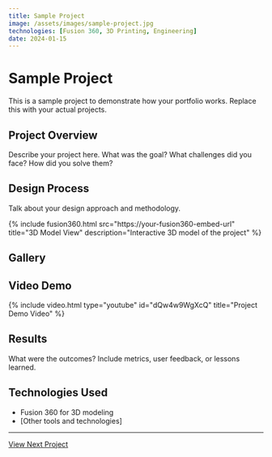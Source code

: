 ```yaml
---
title: Sample Project
image: /assets/images/sample-project.jpg
technologies: [Fusion 360, 3D Printing, Engineering]
date: 2024-01-15
---
```


# Sample Project

This is a sample project to demonstrate how your portfolio works. Replace this with your actual projects.

## Project Overview

Describe your project here. What was the goal? What challenges did you face? How did you solve them?

## Design Process

Talk about your design approach and methodology.

{% include fusion360.html src="https://your-fusion360-embed-url" title="3D Model View" description="Interactive 3D model of the project" %}

## Gallery

<!-- Gallery will be added here when you have images -->
<!-- {% assign gallery_images = site.data.galleries.sample-project %} -->
<!-- {% include gallery.html images=gallery_images %} -->

## Video Demo

{% include video.html type="youtube" id="dQw4w9WgXcQ" title="Project Demo Video" %}

## Results

What were the outcomes? Include metrics, user feedback, or lessons learned.

## Technologies Used

- Fusion 360 for 3D modeling
- [Other tools and technologies]

---

[View Next Project](/projects/)